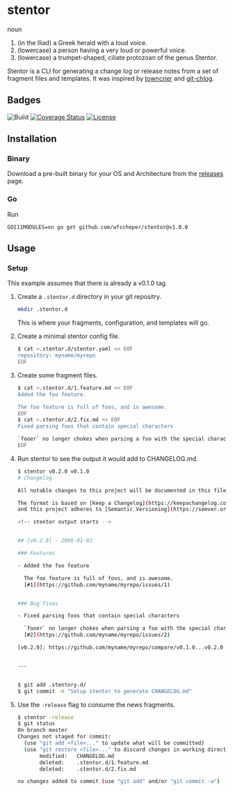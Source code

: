 # stentor

noun

1. (in the Iliad) a Greek herald with a loud voice.
1. (lowercase) a person having a very loud or powerful voice.
1. (lowercase) a trumpet-shaped, ciliate protozoan of the genus Stentor.

Stentor is a CLI for generating a change log or release notes from a set of fragment files and templates.
It was inspired by [towncrier](https://github.com/twisted/towncrier) and [git-chlog](https://github.com/git-chglog/git-chglog).

## Badges

![Build](https://github.com/wfscheper/stentor/workflows/Build/badge.svg)
[![Coverage Status](https://coveralls.io/repos/github/wfscheper/stentor/badge.svg?branch=master)](https://coveralls.io/github/wfscheper/stentor?branch=master)
[![License](https://img.shields.io/github/license/wfscheper/stentor)](/LICENSE)

## Installation

### Binary

Download a pre-built binary for your OS and Architecture from the [releases](./releases) page.

### Go

Run

```golang
GO111MODULES=on go get github.com/wfscheper/stentor@v1.0.0
```

## Usage

### Setup

This example assumes that there is already a v0.1.0 tag.

1. Create a `.stentor.d` directory in your git repositry.

   ```bash
   mkdir .stentor.d
   ```

   This is where your fragments, configuration, and templates will go.

1. Create a minimal stentor config file.

   ```bash
   $ cat >.stentor.d/stentor.yaml << EOF
   repository: myname/myrepo
   EOF
   ```

1. Create some fragment files.

   ```bash
   $ cat >.stentor.d/1.feature.md << EOF
   Added the foo feature.

   The foo feature is full of foos, and is awesome.
   EOF
   $ cat >.stentor.d/2.fix.md << EOF
   Fixed parsing foos that contain special characters

   `fooer` no longer chokes when parsing a foo with the special characters `!@#$%`.
   EOF
   ```

1. Run stentor to see the output it would add to CHANGELOG.md.

   ```bash
   $ stentor v0.2.0 v0.1.0
   # Changelog

   All notable changes to this project will be documented in this file.

   The format is based on [Keep a Changelog](https://keepachangelog.com/en/1.0.0/),
   and this project adheres to [Semantic Versioning](https://semver.org/spec/v2.0.0.html).

   <!-- stentor output starts -->


   ## [v0.2.0] - 2006-01-02

   ### Features

   - Added the foo feature

     The foo feature is full of foos, and is awesome.
     [#1](https://github.com/myname/myrepo/issues/1)


   ### Bug fixes

   - Fixed parsing foos that contain special characters

     `fooer` no longer chokes when parsing a foo with the special characters `!@#$%`.
     [#2](https://github.com/myname/myrepo/issues/2)

   [v0.2.0]: https://github.com/myname/myrepo/compare/v0.1.0...v0.2.0


   ---


   $ git add .stentory.d/
   $ git commit -m "Setup stentor to generate CHANGELOG.md"
   ```

1. Use the `-release` flag to consume the news fragments.

   ```bash
   $ stentor -release
   $ git status
   On branch master
   Changes not staged for commit:
     (use "git add <file>..." to update what will be committed)
     (use "git restore <file>..." to discard changes in working directory)
          modified:   CHANGELOG.md
          deleted:    .stentor.d/1.feature.md
          deleted:    .stentor.d/2.fix.md

   no changes added to commit (use "git add" and/or "git commit -a")
   ```
